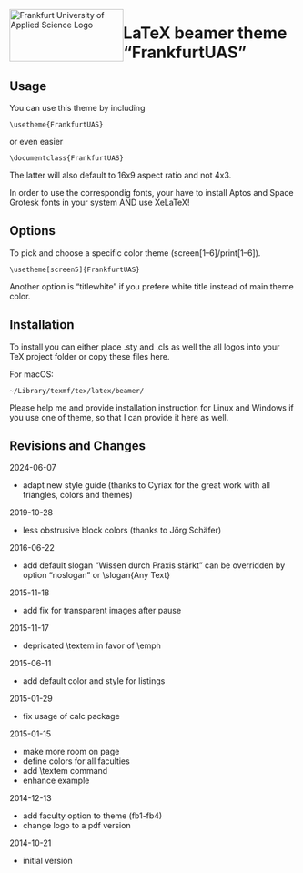[<img style="float: left" width="200" height="92" src="https://www.frankfurt-university.de/typo3conf/ext/dkd_fuas/Resources/Public/Images/logo.svg" alt="Frankfurt University of Applied Science Logo" />](https://www.frankfurt-university.de/)

LaTeX beamer theme “FrankfurtUAS”
========================================

Usage
-----

You can use this theme by including

    \usetheme{FrankfurtUAS}

or even easier

    \documentclass{FrankfurtUAS}

The latter will also default to 16x9 aspect ratio and not 4x3.

In order to use the correspondig fonts, your have to install Aptos and Space Grotesk fonts in your system AND use XeLaTeX!


Options
-------

To pick and choose a specific color theme (screen[1–6]/print[1–6]).

    \usetheme[screen5]{FrankfurtUAS}

Another option is “titlewhite” if you prefere white title instead of main theme color.


Installation
------------

To install you can either place .sty and .cls as well the all logos into your TeX project folder or copy these files here.

For macOS:

    ~/Library/texmf/tex/latex/beamer/

Please help me and provide installation instruction for Linux and Windows if you use one of theme, so that I can provide it here as well.


Revisions and Changes
---------------------

2024-06-07
 * adapt new style guide (thanks to Cyriax for the great work with all triangles, colors and themes)

2019-10-28
 * less obstrusive block colors (thanks to Jörg Schäfer)

2016-06-22
 * add default slogan “Wissen durch Praxis stärkt”
   can be overridden by option “noslogan” or \slogan{Any Text}

2015-11-18
 * add fix for transparent images after pause

2015-11-17
 * depricated \textem in favor of \emph

2015-06-11
 * add default color and style for listings

2015-01-29
 * fix usage of calc package

2015-01-15
 * make more room on page
 * define colors for all faculties
 * add \textem command
 * enhance example

2014-12-13
 * add faculty option to theme (fb1-fb4)
 * change logo to a pdf version

2014-10-21
 * initial version

